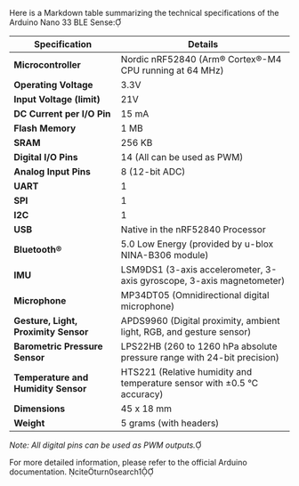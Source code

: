 Here is a Markdown table summarizing the technical specifications of the Arduino Nano 33 BLE Sense:

| Specification                         | Details                                                                                                                                   |
|---------------------------------------|------------------------------------------------------------------------------------------------------------------------------------------|
| **Microcontroller**                   | Nordic nRF52840 (Arm® Cortex®-M4 CPU running at 64 MHz)                                                                                   |
| **Operating Voltage**                 | 3.3V                                                                                                                                      |
| **Input Voltage (limit)**             | 21V                                                                                                                                       |
| **DC Current per I/O Pin**            | 15 mA                                                                                                                                     |
| **Flash Memory**                      | 1 MB                                                                                                                                      |
| **SRAM**                              | 256 KB                                                                                                                                     |
| **Digital I/O Pins**                  | 14 (All can be used as PWM)                                                                                                               |
| **Analog Input Pins**                 | 8 (12-bit ADC)                                                                                                                            |
| **UART**                              | 1                                                                                                                                         |
| **SPI**                               | 1                                                                                                                                         |
| **I2C**                               | 1                                                                                                                                         |
| **USB**                               | Native in the nRF52840 Processor                                                                                                          |
| **Bluetooth®**                        | 5.0 Low Energy (provided by u-blox NINA-B306 module)                                                                                      |
| **IMU**                               | LSM9DS1 (3-axis accelerometer, 3-axis gyroscope, 3-axis magnetometer)                                                                     |
| **Microphone**                        | MP34DT05 (Omnidirectional digital microphone)                                                                                             |
| **Gesture, Light, Proximity Sensor**  | APDS9960 (Digital proximity, ambient light, RGB, and gesture sensor)                                                                      |
| **Barometric Pressure Sensor**        | LPS22HB (260 to 1260 hPa absolute pressure range with 24-bit precision)                                                                   |
| **Temperature and Humidity Sensor**   | HTS221 (Relative humidity and temperature sensor with ±0.5 °C accuracy)                                                                   |
| **Dimensions**                        | 45 x 18 mm                                                                                                                                |
| **Weight**                            | 5 grams (with headers)                                                                                                                    |

*Note: All digital pins can be used as PWM outputs.*

For more detailed information, please refer to the official Arduino documentation. citeturn0search1 
